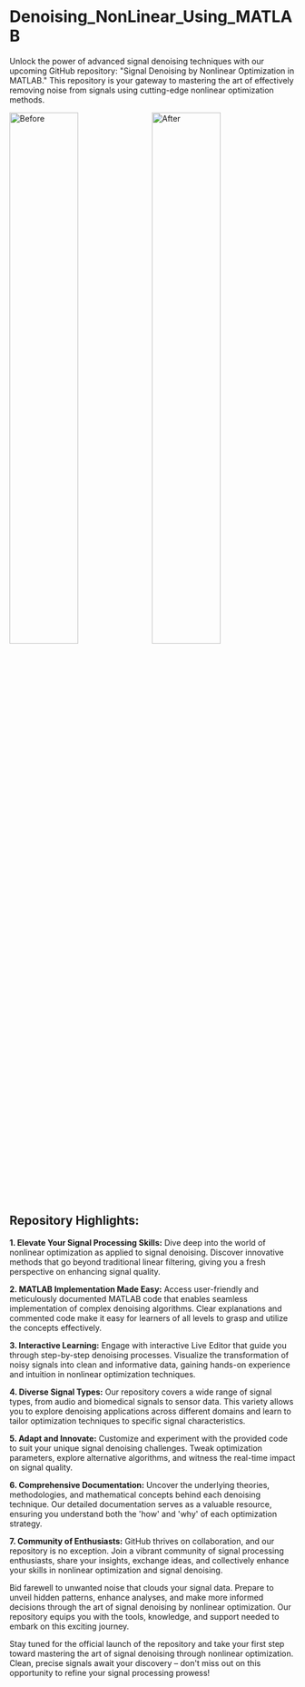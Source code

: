 # Denoising_NonLinear_Using_MATLAB

Unlock the power of advanced signal denoising techniques with our upcoming GitHub repository: "Signal Denoising by Nonlinear Optimization in MATLAB." This repository is your gateway to mastering the art of effectively removing noise from signals using cutting-edge nonlinear optimization methods.

<img src="https://github.com/Pooria-Heydarian/Denoising_NonLinear_Using_MATLAB/assets/107268679/35fd5f4a-0513-4231-8db6-eae40564600b" alt="Before" width="49%">
<img src="https://github.com/Pooria-Heydarian/Denoising_NonLinear_Using_MATLAB/assets/107268679/310ce6d6-69e3-47ad-9776-95ba8a793df8" alt= "After" width="49%">

## Repository Highlights:

**1. Elevate Your Signal Processing Skills:** Dive deep into the world of nonlinear optimization as applied to signal denoising. Discover innovative methods that go beyond traditional linear filtering, giving you a fresh perspective on enhancing signal quality.

**2. MATLAB Implementation Made Easy:** Access user-friendly and meticulously documented MATLAB code that enables seamless implementation of complex denoising algorithms. Clear explanations and commented code make it easy for learners of all levels to grasp and utilize the concepts effectively.

**3. Interactive Learning:** Engage with interactive Live Editor that guide you through step-by-step denoising processes. Visualize the transformation of noisy signals into clean and informative data, gaining hands-on experience and intuition in nonlinear optimization techniques.

**4. Diverse Signal Types:** Our repository covers a wide range of signal types, from audio and biomedical signals to sensor data. This variety allows you to explore denoising applications across different domains and learn to tailor optimization techniques to specific signal characteristics.

**5. Adapt and Innovate:** Customize and experiment with the provided code to suit your unique signal denoising challenges. Tweak optimization parameters, explore alternative algorithms, and witness the real-time impact on signal quality.

**6. Comprehensive Documentation:** Uncover the underlying theories, methodologies, and mathematical concepts behind each denoising technique. Our detailed documentation serves as a valuable resource, ensuring you understand both the 'how' and 'why' of each optimization strategy.

**7. Community of Enthusiasts:** GitHub thrives on collaboration, and our repository is no exception. Join a vibrant community of signal processing enthusiasts, share your insights, exchange ideas, and collectively enhance your skills in nonlinear optimization and signal denoising.

Bid farewell to unwanted noise that clouds your signal data. Prepare to unveil hidden patterns, enhance analyses, and make more informed decisions through the art of signal denoising by nonlinear optimization. Our repository equips you with the tools, knowledge, and support needed to embark on this exciting journey.

Stay tuned for the official launch of the repository and take your first step toward mastering the art of signal denoising through nonlinear optimization. Clean, precise signals await your discovery – don't miss out on this opportunity to refine your signal processing prowess!
